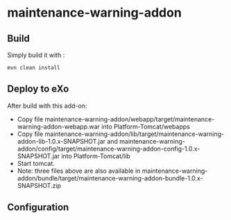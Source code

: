 maintenance-warning-addon
=====================


Build
---------------
Simply build it with :

	mvn clean install


Deploy to eXo
---------------
After build with this add-on:
* Copy file maintenance-warning-addon/webapp/target/maintenance-warning-addon-webapp.war into Platform-Tomcat/webapps
* Copy file maintenance-warning-addon/lib/target/maintenance-warning-addon-lib-1.0.x-SNAPSHOT.jar and maintenance-warning-addon/config/target/maintenance-warning-addon-config-1.0.x-SNAPSHOT.jar into Platform-Tomcat/lib
* Start tomcat.
* Note: three files above are also available in maintenance-warning-addon/bundle/target/maintenance-warning-addon-bundle-1.0.x-SNAPSHOT.zip

Configuration
---------------

